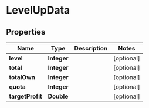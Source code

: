 
# LevelUpData

## Properties
Name | Type | Description | Notes
------------ | ------------- | ------------- | -------------
**level** | **Integer** |  |  [optional]
**total** | **Integer** |  |  [optional]
**totalOwn** | **Integer** |  |  [optional]
**quota** | **Integer** |  |  [optional]
**targetProfit** | **Double** |  |  [optional]



